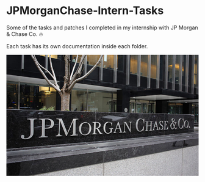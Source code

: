 # JPMorganChase-Intern-Tasks
Some of the tasks and patches I completed in my internship with JP Morgan &amp; Chase Co. :fire:

Each task has its own documentation inside each folder.

<p align="center"> 
<img src="JPMorganChase.jpg">
</p>
